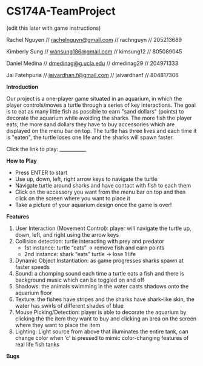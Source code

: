 # CS174A-TeamProject

(edit this later with game instructions)

Rachel Nguyen // rachelnguyn@gmail.com // rachnguyn // 205213689

Kimberly Sung // wansung186@gmail.com // kimsung12 // 805089045

Daniel Medina // dmedinag@g.ucla.edu // dmedinag29 // 204971333

Jai Fatehpuria // jaivardhan.f@gmail.com // jaivardhanf // 804817306


**Introduction**	

Our project is a one-player game situated in an aquarium, in which the player controls/moves a turtle through a series of key interactions. The goal is to eat as many little fish as possible to earn "sand dollars" (points) to decorate the aquarium while avoiding the sharks. The more fish the player eats, the more sand dollars they have to buy accessories which are displayed on the menu bar on top. The turtle has three lives and each time it is "eaten", the turtle loses one life and the sharks will spawn faster.

Click the link to play: ___________

**How to Play**	

- Press ENTER to start
- Use up, down, left, right arrow keys to navigate the turtle
- Navigate turtle around sharks and have contact with fish to each them
- Click on the accessory you want from the menu bar on top and then click on the screen where you want to place it
- Take a picture of your aquarium design once the game is over!
 
**Features**

1) User Interaction (Movement Control): player will navigate the turtle up, down, left, and right using the arrow keys
2) Collision detection: turtle interacting with prey and predator
   - 1st instance: turtle “eats” → remove fish and earn points
   - 2nd instance: shark “eats” turtle → lose 1 life 
3) Dynamic Object Instantiation: as game progresses sharks spawn at faster speeds 
4) Sound: a chomping sound each time a turtle eats a fish and there is background music which can be toggled on and off
5) Shadows: the animals swimming in the water casts shadows onto the aquarium floor
6) Texture: the fishes have stripes and the sharks have shark-like skin, the water has swirls of different shades of blue
7) Mouse Picking/Detection: player is able to decorate the aquarium by clicking the the item they want to buy and clicking an area on the screen where they want to place the item 
8) Lighting: Light source from above that illuminates the entire tank, can change color when ‘c’ is pressed to mimic color-changing features of real life fish tanks

**Bugs**
